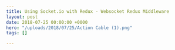 ```yaml
---
title: Using Socket.io with Redux - Websocket Redux Middleware
layout: post
date: 2018-07-25 00:00:00 +0000
hero: "/uploads/2018/07/25/Action Cable (1).png"
tags: []

---
```

